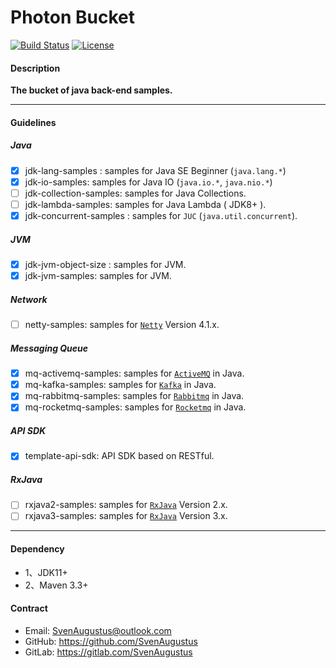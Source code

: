 # Photon Bucket
[![Build Status](https://travis-ci.org/flysium-io/yew.svg?branch=master)](https://travis-ci.org/SvenAugustus/photon) [![License](https://img.shields.io/badge/license-Apache%202-4EB1BA.svg)](https://www.apache.org/licenses/LICENSE-2.0.html)

#### Description
**The bucket of java back-end samples.**

-------------------------- 
#### Guidelines
##### Java 
* [x] jdk-lang-samples : samples for Java SE Beginner (`java.lang.*`)
* [x] jdk-io-samples: samples for Java IO (`java.io.*`, `java.nio.*`)
* [ ] jdk-collection-samples: samples for Java Collections.
* [ ] jdk-lambda-samples: samples for Java Lambda ( JDK8+ ).
* [x] jdk-concurrent-samples : samples for `JUC` (`java.util.concurrent`).

##### JVM 
* [x] jdk-jvm-object-size : samples for JVM.
* [x] jdk-jvm-samples: samples for JVM.

##### Network
* [ ] netty-samples: samples for [`Netty`](https://netty.io/) Version 4.1.x.

##### Messaging Queue
* [x] mq-activemq-samples: samples for [`ActiveMQ`](http://activemq.apache.org/) in Java.
* [x] mq-kafka-samples: samples for [`Kafka`](http://kafka.apache.org/) in Java.
* [x] mq-rabbitmq-samples: samples for [`Rabbitmq`](https://www.rabbitmq.com/) in Java.
* [x] mq-rocketmq-samples: samples for [`Rocketmq`](http://rocketmq.apache.org/) in Java.

##### API SDK
* [x] template-api-sdk: API SDK based on RESTful.

##### RxJava
* [ ] rxjava2-samples: samples for [`RxJava`](https://github.com/ReactiveX/RxJava) Version 2.x.
* [ ] rxjava3-samples: samples for [`RxJava`](https://github.com/ReactiveX/RxJava) Version 3.x.

-------------------------- 
#### Dependency
* 1、JDK11+
* 2、Maven 3.3+

#### Contract
* Email: SvenAugustus@outlook.com
* GitHub: https://github.com/SvenAugustus
* GitLab: https://gitlab.com/SvenAugustus


